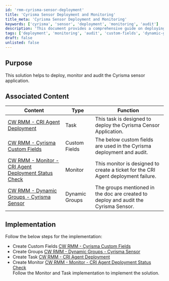 ```yaml
---
id: 'rmm-cyrisma-sensor-deployment'
title: 'Cyrisma Sensor Deployment and Monitoring'
title_meta: 'Cyrisma Sensor Deployment and Monitoring'
keywords: ['cyrisma', 'sensor', 'deployment', 'monitoring', 'audit']
description: 'This document provides a comprehensive guide on deploying, monitoring, and auditing the Cyrisma sensor application, including associated tasks, custom fields, and monitoring strategies.'
tags: ['deployment', 'monitoring', 'audit', 'custom-fields', 'dynamic-groups', 'ticketing']
draft: false
unlisted: false
---
```

## Purpose

This solution helps to deploy, monitor and audit the Cyrisma sensor application.

## Associated Content

| Content                                                                 | Type          | Function                                                                                      |
|-------------------------------------------------------------------------|---------------|-----------------------------------------------------------------------------------------------|
| [CW RMM - CRI Agent Deployment](https://proval.itglue.com/DOC-5078775-15298955) | Task          | This task is designed to deploy the Cyrisma Censor Application.                              |
| [CW RMM - Cyrisma Custom Fields](https://proval.itglue.com/DOC-5078775-15298953) | Custom Fields | The below custom fields are used in the Cyrisma deployment and audit.                        |
| [CW RMM - Monitor - CRI Agent Deployment Status Check](https://proval.itglue.com/DOC-5078775-15298956) | Monitor       | This monitor is designed to create a ticket for the CRI Agent deployment failure.            |
| [CW RMM - Dynamic Groups - Cyrisma Sensor](https://proval.itglue.com/DOC-5078775-15298951) | Dynamic Groups | The groups mentioned in the doc are created to deploy and audit the Cyrisma Sensor.          |

## Implementation

Follow the below steps for the implementation:

- Create Custom Fields [CW RMM - Cyrisma Custom Fields](https://proval.itglue.com/DOC-5078775-15298953)
- Create Groups [CW RMM - Dynamic Groups - Cyrisma Sensor](https://proval.itglue.com/DOC-5078775-15298951)
- Create Task [CW RMM - CRI Agent Deployment](https://proval.itglue.com/DOC-5078775-15298955)
- Create Monitor [CW RMM - Monitor - CRI Agent Deployment Status Check](https://proval.itglue.com/DOC-5078775-15298956)  
  Follow the Monitor and Task implementation to implement the solution.


